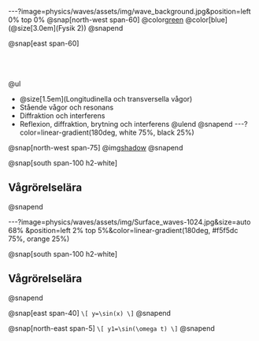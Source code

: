 ---?image=physics/waves/assets/img/wave_background.jpg&position=left 0% top 0%
@snap[north-west span-60]
@color[green](@size[4.0em](Vågrörelselära))
@color[blue](@size[3.0em](Fysik 2))
@snapend

@snap[east span-60]
<br><br><br><br>

@ul[](false)
- @size[1.5em](Longitudinella och transversella vågor)
- Stående vågor och resonans
- Diffraktion och interferens
- Reflexion, diffraktion, brytning och interferens
@ulend
@snapend
---?color=linear-gradient(180deg, white 75%, black 25%)

@snap[north-west span-75]
@img[shadow](physics/waves/assets/img/Surface_waves-1024.jpg)
@snapend

@snap[south span-100 h2-white]
## Vågrörelselära
@snapend

---?image=physics/waves/assets/img/Surface_waves-1024.jpg&size=auto 68% &position=left 2% top 5%&color=linear-gradient(180deg, #f5f5dc 75%, orange 25%)

@snap[south span-100 h2-white]
## Vågrörelselära
@snapend

@snap[east span-40]
`\[
y=\sin(x)
\]`
@snapend

@snap[north-east span-5]
`\[
y1=\sin(\omega t)
\]`
@snapend